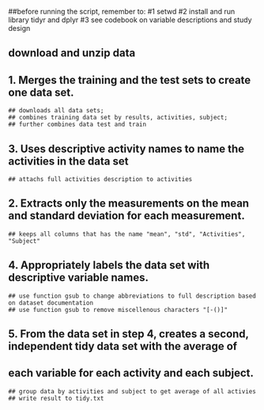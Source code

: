 ##before running the script, remember to:
#1 setwd
#2 install and run library tidyr and dplyr
#3 see codebook on variable descriptions and study design

## download and unzip data

## 1. Merges the training and the test sets to create one data set.
	## downloads all data sets;
	## combines training data set by results, activities, subject;
	## further combines data test and train

## 3. Uses descriptive activity names to name the activities in the data set
	## attachs full activities description to activities 

## 2. Extracts only the measurements on the mean and standard deviation for each measurement.
	## keeps all columns that has the name "mean", "std", "Activities", "Subject"

## 4. Appropriately labels the data set with descriptive variable names.
	## use function gsub to change abbreviations to full description based on dataset documentation
	## use function gsub to remove miscellenous characters "[-()]"

## 5. From the data set in step 4, creates a second, independent tidy data set with the average of 
## each variable for each activity and each subject.
	## group data by activities and subject to get average of all activies
	## write result to tidy.txt
